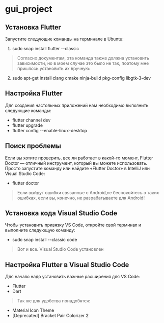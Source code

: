 # gui_project

## Установка Flutter
Запустите следующие команды на терминале в Ubuntu:
 1. sudo snap install flutter --classic
 >Согласно документам, эта команда также должна установить зависимости, но в моем случае это было не так, поэтому мне пришлось установить их вручную:
 2. sudo apt-get install clang cmake ninja-build pkg-config libgtk-3-dev
 
## Настройка Flutter
Для создания настольных приложений нам необходимо выполнить следующие команды:
- flutter channel dev
- flutter upgrade
- flutter config --enable-linux-desktop

## Поиск проблемы
Если вы хотите проверить, все ли работает в какой-то момент, Flutter Doctor — отличный инструмент, который вы можете использовать. Просто запустите команду или найдите «Flutter Doctor» в IntelliJ или Visual Studio Code:
- flutter doctor
 >Если выйдут ошибки связанные с Android,не беспокойтесь о таких ошибках, если вы, конечно, не разрабатываете для Android!

## Установка кода Visual Studio Code
Чтобы установить привязку VS Code, откройте свой терминал и выполните следующую команду:
- sudo snap install --classic code
>Вот и все. Visual Studio Code установлен

## Настройка Flutter в Visual Studio Code
Для начало надо установить важные расширения для VS Code:
- Flutter
- Dart
>Так же для удобства понадобятся:
- Material Icon Theme
- [Deprecated] Bracket Pair Colorizer 2
